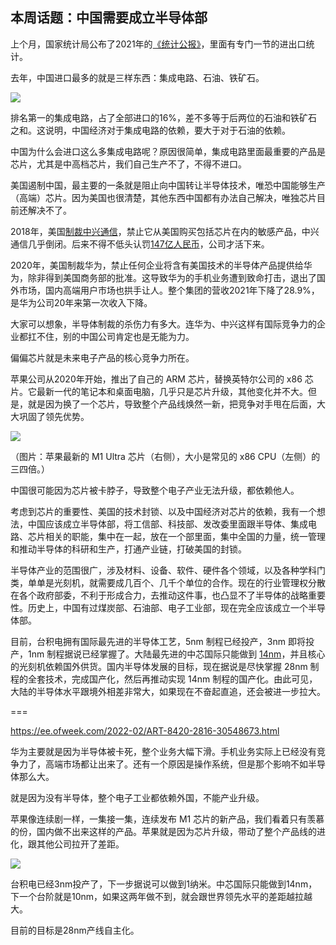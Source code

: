 ## 本周话题：中国需要成立半导体部

上个月，国家统计局公布了2021年的[《统计公报》](
http://www.stats.gov.cn/tjsj/zxfb/202202/t20220227_1827960.html)，里面有专门一节的进出口统计。

去年，中国进口最多的就是三样东西：集成电路、石油、铁矿石。

![](https://cdn.beekka.com/blogimg/asset/202203/bg2022032502.webp)

排名第一的集成电路，占了全部进口的16%，差不多等于后两位的石油和铁矿石之和。这说明，中国经济对于集成电路的依赖，要大于对于石油的依赖。

中国为什么会进口这么多集成电路呢？原因很简单，集成电路里面最重要的产品是芯片，尤其是中高档芯片，我们自己生产不了，不得不进口。

美国遏制中国，最主要的一条就是阻止向中国转让半导体技术，唯恐中国能够生产（高端）芯片。因为美国也很清楚，其他东西中国都有办法自己解决，唯独芯片目前还解决不了。

2018年，美国[制裁中兴通信](https://baike.baidu.com/item/2018%E5%B9%B4%E7%BE%8E%E5%9B%BD%E5%88%B6%E8%A3%81%E4%B8%AD%E5%85%B4%E4%BA%8B%E4%BB%B6/22497216)，禁止它从美国购买包括芯片在内的敏感产品，中兴通信几乎倒闭。后来不得不低头认罚[147亿人民币](http://finance.sina.com.cn/stock/s/2018-06-13/doc-ihcwpcmp7841168.shtml)，公司才活下来。

2020年，美国制裁华为，禁止任何企业将含有美国技术的半导体产品提供给华为，除非得到美国商务部的批准。这导致华为的手机业务遭到致命打击，退出了国外市场，国内高端用户市场也拱手让人。整个集团的营收2021年下降了28.9%，是华为公司20年来第一次收入下降。

大家可以想象，半导体制裁的杀伤力有多大。连华为、中兴这样有国际竞争力的企业都扛不住，别的中国公司肯定也是无能为力。

偏偏芯片就是未来电子产品的核心竞争力所在。

苹果公司从2020年开始，推出了自己的 ARM 芯片，替换英特尔公司的 x86 芯片。它最新一代的笔记本和桌面电脑，几乎只是芯片升级，其他变化并不大。但是，就是因为换了一个芯片，导致整个产品线焕然一新，把竞争对手甩在后面，大大巩固了领先优势。

![](https://cdn.beekka.com/blogimg/asset/202203/bg2022032503.webp)

（图片：苹果最新的 M1 Ultra 芯片（右侧），大小是常见的 x86 CPU（左侧）的三四倍。）

中国很可能因为芯片被卡脖子，导致整个电子产业无法升级，都依赖他人。

考虑到芯片的重要性、美国的技术封锁、以及中国经济对芯片的依赖，我有一个想法，中国应该成立半导体部，将工信部、科技部、发改委里面跟半导体、集成电路、芯片相关的职能，集中在一起，放在一个部里面，集中全国的力量，统一管理和推动半导体的科研和生产，打通产业链，打破美国的封锁。

半导体产业的范围很广，涉及材料、设备、软件、硬件各个领域，以及各种学科门类，单单是光刻机，就需要成几百个、几千个单位的合作。现在的行业管理权分散在各个政府部委，不利于形成合力，去推动这件事，也凸显不了半导体的战略重要性。历史上，中国有过煤炭部、石油部、电子工业部，现在完全应该成立一个半导体部。

目前，台积电拥有国际最先进的半导体工艺，5nm 制程已经投产，3nm 即将投产，1nm 制程据说已经掌握了。大陆最先进的中芯国际只能做到 [14nm](https://www.smics.com/site/technology_advanced_14)，并且核心的光刻机依赖国外供货。国内半导体发展的目标，现在据说是尽快掌握 28nm 制程的全套技术，完成国产化，然后再推动实现 14nm 制程的国产化。由此可见，大陆的半导体水平跟境外相差非常大，如果现在不奋起直追，还会被进一步拉大。

===

https://ee.ofweek.com/2022-02/ART-8420-2816-30548673.html

华为主要就是因为半导体被卡死，整个业务大幅下滑。手机业务实际上已经没有竞争力了，高端市场都让出来了。还有一个原因是操作系统，但是那个影响不如半导体那么大。

就是因为没有半导体，整个电子工业都依赖外国，不能产业升级。

苹果像连续剧一样，一集接一集，连续发布 M1 芯片的新产品，我们看着只有羡慕的份，国内做不出来这样的产品。苹果就是因为芯片升级，带动了整个产品线的进化，跟其他公司拉开了差距。

![](https://cdn.wccftech.com/wp-content/uploads/2022/03/2022-03-19_14-00-05-1536x801.png)

台积电已经3nm投产了，下一步据说可以做到1纳米。中芯国际只能做到14nm，下一个台阶就是10nm，如果这两年做不到，就会跟世界领先水平的差距越拉越大。

目前的目标是28nm产线自主化。